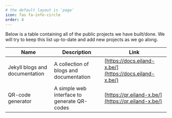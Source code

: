 ```yaml
---
# the default layout is 'page'
icon: fas fa-info-circle
order: 4
---
```


Below is a table containing all of the public projects we have built/done. We will try to keep this list up-to-date and add new projects as we go along.

| Name | Description | Link |
| ---- | ----------- | ---- |
| Jekyll blogs and documentation | A collection of blogs and documentation  | [https://docs.eiland-x.be/](https://docs.eiland-x.be/) |
| QR-code generator | A simple web interface to generate QR-codes | [https://qr.eiland-x.be/](https://qr.eiland-x.be/) |
